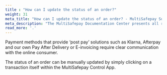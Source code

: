 ```yaml
---
title : "How can I update the status of an order?"
weight: 31
meta_title: "How can I update the status of an order? - MultiSafepay Support"
meta_description: "The MultiSafepay Documentation Center presents all relevant information about our Plugins and API. You can also find support pages for Payment Methods, Tools and General Questions as well as the contact details of our Support and Integration Teams."
read_more: '.'
---
```


Payment methods that provide ‘post pay’ solutions such as Klarna, Afterpay and our own Pay After Delivery or E-invoicing require clear communication with the online consumer.

The status of an order can be manually updated by simply clicking on a transaction itself within the MultiSafepay Control App.
